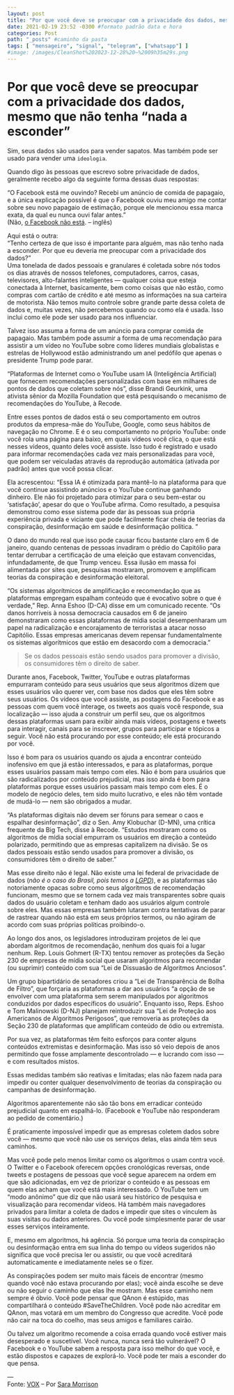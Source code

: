 ```yaml
---
layout: post
title: "Por que você deve se preocupar com a privacidade dos dados, mesmo que não tenha “nada a esconder”" #titulo para a barra de enderecos
date: 2021-02-19 23:52 -0300 #formato padrão data e hora
categories: Post
path: "_posts" #caminho da pasta
tags: [ "mensageiro", "signal", "telegram", ["whatsapp"] ]
#image: /images/CleanShot%202023-12-28%20—%2009h35m29s.png
---
```


# Por que você deve se preocupar com a privacidade dos dados, mesmo que não tenha “nada a esconder”


Sim, seus dados são usados para vender sapatos. Mas também pode ser usado para vender uma `ideologia`.  

Quando digo às pessoas que escrevo sobre privacidade de dados, geralmente recebo algo da seguinte forma dessas duas respostas:  

“O Facebook está me ouvindo? Recebi um anúncio de comida de papagaio, e a única explicação possível é que o Facebook ouviu meu amigo me contar sobre seu novo papagaio de estimação, porque ele mencionou essa marca exata, da qual eu nunca ouvi falar antes.”  
(Não, [o Facebook não está](https://www.nytimes.com/2019/08/20/opinion/facebook-privacy.html). – inglês)  

Aqui está o outra:  
“Tenho certeza de que isso é importante para alguém, mas não tenho nada a esconder. Por que eu deveria me preocupar com a privacidade dos dados?”  
Uma tonelada de dados pessoais e granulares é coletada sobre nós todos os dias através de nossos telefones, computadores, carros, casas, televisores, alto-falantes inteligentes — qualquer coisa que esteja conectada à Internet, basicamente, bem como coisas que não estão, como compras com cartão de crédito e até mesmo as informações na sua carteira de motorista. Não temos muito controle sobre grande parte dessa coleta de dados e, muitas vezes, não percebemos quando ou como ela é usada. Isso inclui como ele pode ser usado para nos influenciar.  

Talvez isso assuma a forma de um anúncio para comprar comida de papagaio. Mas também pode assumir a forma de uma recomendação para assistir a um vídeo no YouTube sobre como líderes mundiais globalistas e estrelas de Hollywood estão administrando um anel pedófilo que apenas o presidente Trump pode parar.  

“Plataformas de Internet como o YouTube usam IA (Inteligência Artificial) que fornecem recomendações personalizadas com base em milhares de pontos de dados que coletam sobre nós”, disse Brandi Geurkink, uma ativista sênior da Mozilla Foundation que está pesquisando o mecanismo de recomendações do YouTube, à Recode.  

Entre esses pontos de dados está o seu comportamento em outros produtos da empresa-mãe do YouTube, Google, como seus hábitos de navegação no Chrome. E é o seu comportamento no próprio YouTube: onde você rola uma página para baixo, em quais vídeos você clica, o que está nesses vídeos, quanto deles você assiste. Isso tudo é registrado e usado para informar recomendações cada vez mais personalizadas para você, que podem ser veiculadas através da reprodução automática (ativada por padrão) antes que você possa clicar.  

Ela acrescentou: “Essa IA é otimizada para mantê-lo na plataforma para que você continue assistindo anúncios e o YouTube continue ganhando dinheiro. Ele não foi projetado para otimizar para o seu bem-estar ou ‘satisfação’, apesar do que o YouTube afirma. Como resultado, a pesquisa demonstrou como esse sistema pode dar às pessoas sua própria experiência privada e viciante que pode facilmente ficar cheia de teorias da conspiração, desinformação em saúde e desinformação política. ”  

O dano do mundo real que isso pode causar ficou bastante claro em 6 de janeiro, quando centenas de pessoas invadiram o prédio do Capitólio para tentar derrubar a certificação de uma eleição que estavam convencidas, infundadamente, de que Trump venceu. Essa ilusão em massa foi alimentada por sites que, pesquisas mostraram, promovem e amplificam teorias da conspiração e desinformação eleitoral.  

“Os sistemas algorítmicos de amplificação e recomendação que as plataformas empregam espalham conteúdo que é evocativo sobre o que é verdade,” Rep. Anna Eshoo (D-CA) disse em um comunicado recente. “Os danos horríveis à nossa democracia causados em 6 de janeiro demonstraram como essas plataformas de mídia social desempenharam um papel na radicalização e encorajamento de terroristas a atacar nosso Capitólio. Essas empresas americanas devem repensar fundamentalmente os sistemas algorítmicos que estão em desacordo com a democracia.”

>Se os dados pessoais estão sendo usados para promover a divisão, os consumidores têm o direito de saber.

Durante anos, Facebook, Twitter, YouTube e outras plataformas empurraram conteúdo para seus usuários que seus algoritmos dizem que esses usuários vão querer ver, com base nos dados que eles têm sobre seus usuários. Os vídeos que você assiste, as postagens do Facebook e as pessoas com quem você interage, os tweets aos quais você responde, sua localização — isso ajuda a construir um perfil seu, que os algoritmos dessas plataformas usam para exibir ainda mais vídeos, postagens e tweets para interagir, canais para se inscrever, grupos para participar e tópicos a seguir. Você não está procurando por esse conteúdo; ele está procurando por você.  

Isso é bom para os usuários quando os ajuda a encontrar conteúdo inofensivo em que já estão interessados, e para as plataformas, porque esses usuários passam mais tempo com eles. Não é bom para usuários que são radicalizados por conteúdo prejudicial, mas isso ainda é bom para plataformas porque esses usuários passam mais tempo com eles. É o modelo de negócio deles, tem sido muito lucrativo, e eles não têm vontade de mudá-lo — nem são obrigados a mudar. 

“As plataformas digitais não devem ser fóruns para semear o caos e espalhar desinformação”, diz o Sen. Amy Klobuchar (D-MN), uma crítica frequente da Big Tech, disse à Recode. “Estudos mostraram como os algoritmos de mídia social empurram os usuários em direção a conteúdo polarizado, permitindo que as empresas capitalizem na divisão. Se os dados pessoais estão sendo usados para promover a divisão, os consumidores têm o direito de saber.”  

Mas esse direito não é legal. Não existe uma lei federal de privacidade de dados (_não é o caso do Brasil, pois temos a [LGPD](https://podapps.tech/lgpd/)_), e as plataformas são notoriamente opacas sobre como seus algoritmos de recomendação funcionam, mesmo que se tornem cada vez mais transparentes sobre quais dados do usuário coletam e tenham dado aos usuários algum controle sobre eles. Mas essas empresas também lutaram contra tentativas de parar de rastrear quando não está em seus próprios termos, ou não agiram de acordo com suas próprias políticas proibindo-o. 

Ao longo dos anos, os legisladores introduziram projetos de lei que abordam algoritmos de recomendação, nenhum dos quais foi a lugar nenhum. Rep. Louis Gohmert (R-TX) tentou remover as proteções da Seção 230 de empresas de mídia social que usaram algoritmos para recomendar (ou suprimir) conteúdo com sua “Lei de Dissuasão de Algoritmos Anciosos”. 

Um grupo bipartidário de senadores criou a “Lei de Transparência de Bolha de Filtro”, que forçaria as plataformas a dar aos usuários “a opção de se envolver com uma plataforma sem serem manipulados por algoritmos conduzidos por dados específicos do usuário”. Enquanto isso, Reps. Eshoo e Tom Malinowski (D-NJ) planejam reintroduzir sua “Lei de Proteção aos Americanos de Algoritmos Perigosos”, que removeria as proteções da Seção 230 de plataformas que amplificam conteúdo de ódio ou extremista.  

Por sua vez, as plataformas têm feito esforços para conter alguns conteúdos extremistas e desinformação. Mas isso só veio depois de anos permitindo que fosse amplamente descontrolado — e lucrando com isso — e com resultados mistos. 

Essas medidas também são reativas e limitadas; elas não fazem nada para impedir ou conter qualquer desenvolvimento de teorias da conspiração ou campanhas de desinformação. 

Algoritmos aparentemente não são tão bons em erradicar conteúdo prejudicial quanto em espalhá-lo. (Facebook e YouTube não responderam ao pedido de comentário.)  

É praticamente impossível impedir que as empresas coletem dados sobre você — mesmo que você não use os serviços delas, elas ainda têm seus caminhos.

 Mas você pode pelo menos limitar como os algoritmos o usam contra você. O Twitter e o Facebook oferecem opções cronológicas reversas, onde tweets e postagens de pessoas que você segue aparecem na ordem em que são adicionadas, em vez de priorizar o conteúdo e as pessoas em quem elas acham que você está mais interessado. O YouTube tem um “modo anônimo” que diz que não usará seu histórico de pesquisa e visualização para recomendar vídeos. Há também mais navegadores privados para limitar a coleta de dados e impedir que sites o vinculem às suas visitas ou dados anteriores. Ou você pode simplesmente parar de usar esses serviços inteiramente.  

E, mesmo em algoritmos, há agência. Só porque uma teoria da conspiração ou desinformação entra em sua linha do tempo ou vídeos sugeridos não significa que você precisa ler ou assistir, ou que você acreditará automaticamente e imediatamente neles se o fizer. 

As conspirações podem ser muito mais fáceis de encontrar (mesmo quando você não estava procurando por elas); você ainda escolhe se deve ou não seguir o caminho que elas lhe mostram. Mas esse caminho nem sempre é óbvio. Você pode pensar que QAnon é estúpido, mas compartilhará o conteúdo #SaveTheChildren. Você pode não acreditar em QAnon, mas votará em um membro do Congresso que acredite. Você pode não cair na toca do coelho, mas seus amigos e familiares cairão.  

Ou talvez um algoritmo recomende a coisa errada quando você estiver mais desesperado e suscetível. Você nunca, nunca será tão vulnerável? O Facebook e o YouTube sabem a resposta para isso melhor do que você, e estão dispostos e capazes de explorá-lo. Você pode ter mais a esconder do que pensa.  

—  
Fonte: [VOX](https://www.vox.com/recode/22250897/facebook-data-privacy-collection-algorithms-extremism) – Por [Sara Morrison](https://www.vox.com/authors/sara-morrison) 